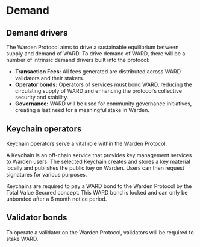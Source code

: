 ﻿---
sidebar_position: 3
---

# Demand

## Demand drivers

The Warden Protocol aims to drive a sustainable equilibrium between supply and demand of WARD. To drive demand of WARD, there will be a number of intrinsic demand drivers built into the protocol: 

- **Transaction Fees:** All fees generated are distributed across WARD validators and their stakers.
- **Operator bonds:** Operators of services must bond WARD, reducing the circulating supply of WARD and enhancing the protocol’s collective security and stability.
- **Governance:** WARD will be used for community governance initiatives, creating a last need for a meaningful stake in Warden.

## Keychain operators

Keychain operators serve a vital role within the Warden Protocol.

A Keychain is an off-chain service that provides key management services to Warden users. The selected Keychain creates and stores a key material locally and publishes the public key on Warden. Users can then request signatures for various purposes. 

Keychains are required to pay a WARD bond to the Warden Protocol by the Total Value Secured concept. This WARD bond is locked and can only be unbonded after a 6 month notice period.

## Validator bonds

To operate a validator on the Warden Protocol, validators will be required to stake WARD.

